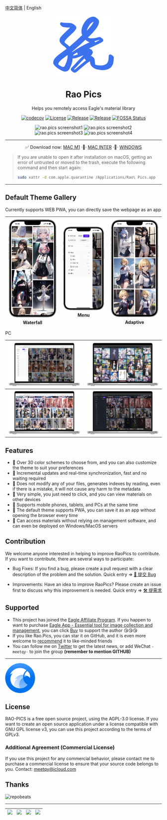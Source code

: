 [中文简体](./README.md) | English

<div align="center">
    <a href="https://rao.pics" target="_blank">
        <img width="196" src="./icons/logo.svg" alt="rao.pics logo"/>
    </a>
    <h1 align="center">Rao Pics</h1>
    <p align="center">Helps you remotely access Eagle's material library</p>
    <p align="center">
        <a href="https://codecov.io/gh/meetqy/rao-pics" target="_blank"><img alt="codecov" src="https://codecov.io/gh/meetqy/rao-pics/graph/badge.svg?token=G9UG6SEOZK"/></a>
        <a href="https://github.com/rao-pics/core/blob/main/LICENSE" target="_blank"><img alt="License" src="https://img.shields.io/github/license/rao-pics/core"/></a>
        <a href="https://github.com/rao-pics/core/releases" target="_blank"><img alt="Release" src="https://img.shields.io/github/v/release/rao-pics/core"/></a>
        <a href="https://github.com/rao-pics/rao-pics/releases" target="_blank"><img alt="Release" src="https://img.shields.io/github/downloads/rao-pics/core/total"/></a>
        <a href="https://app.fossa.com/projects/git%2Bgithub.com%2Fmeetqy%2Frao-pics?ref=badge_small" title="FOSSA Status"><img alt="FOSSA Status" src="https://app.fossa.com/api/projects/git%2Bgithub.com%2Fmeetqy%2Frao-pics.svg?type=small"/></a>
    </p>
</div>

<div align="center">
    <img width='49.5%' src="https://github.com/meetqy/rao-pics/assets/18411315/5c106f28-1122-4f81-a7be-3ac5d1f3d446" alt="rao.pics screenshot1"/>
    <img width='49.5%' src="https://github.com/meetqy/rao-pics/assets/18411315/13a82543-50b5-43b5-9d02-2dc50a03aaa3" alt="rao.pics screenshot2"/>
</div>

<div align="center">
    <img width='49.5%' src="https://github.com/meetqy/rao-pics/assets/18411315/de85b011-f8be-45fd-8841-e9cffcb5a7e5" alt="rao.pics screenshot3"/>
    <img width='49.5%' src="https://github.com/meetqy/rao-pics/assets/18411315/644f81bb-b444-42c3-ae53-e2a2399a1e03" alt="rao.pics screenshot4"/>
</div>

---

<p align="center">
    ✅ Download now:
    <a href="https://github.com/meetqy/rao-pics/releases/latest">MAC M1</a>
    <span> </span>·🚶·<span> </span>
    <a href="https://github.com/meetqy/rao-pics/releases/latest">MAC INTER</a>
    <span> </span>·🚶·<span> </span>
    <a href="https://github.com/meetqy/rao-pics/releases/latest">WINDOWS</a>
</p>

> If you are unable to open it after installation on macOS, getting an error of untrusted or moved to the trash, execute the following command and then start again:
>
> ```sh
> sudo xattr -d com.apple.quarantine /Applications/Rao\ Pics.app
> ```

---

## Default Theme Gallery

Currently supports WEB PWA, you can directly save the webpage as an app

| <img alt="Mobile PWA waterfall demonstration" src="screenshot/mobile-1.png"/> Waterfall | <img alt="Mobile PWA menu display" src="screenshot/mobile-2.png"/> Menu | <img alt="Mobile PWA adaptive display" src="screenshot/mobile-3.png"/> Adaptive |
| :-------------------------------------------------------------------------------------: | :---------------------------------------------------------------------: | :-----------------------------------------------------------------------------: |

PC

| <img alt="PC menu display light mode" src="screenshot/pc-1.png"/>     | <img src="screenshot/pc-2.png" alt="PC waterfall demonstration dark mode" /> |
| --------------------------------------------------------------------- | ---------------------------------------------------------------------------- |
| <img alt="PC adaptive display light mode" src="screenshot/pc-3.png"/> | <img alt="PC menu display dark mode" src="screenshot/pc-4.png"/>             |

## Features

- 🎨 Over 30 color schemes to choose from, and you can also customize the theme to suit your preferences
- 🔌 Incremental updates and real-time synchronization, fast and no waiting required
- 🔐 Does not modify any of your files, generates indexes by reading, even if there is a mistake, it will not cause any harm to the metadata
- 🔸 Very simple, you just need to click, and you can view materials on other devices
- 📱 Supports mobile phones, tablets, and PCs at the same time
- 📌 The default theme supports PWA, you can save it as an app without opening the browser every time
- 🎊 Can access materials without relying on management software, and can even be deployed on Windows/MacOS servers

## Contribution

We welcome anyone interested in helping to improve RaoPics to contribute. If you want to contribute, there are several ways to participate:

- Bug Fixes: If you find a bug, please create a pull request with a clear description of the problem and the solution. Quick entry => [🐞 提交 Bug](https://github.com/meetqy/rao-pics/issues/new?assignees=&labels=Bug&projects=&template=bug_report.yml&title=bug%3A+)

- Improvements: Have an idea to improve RaoPics? Please create an issue first to discuss why this improvement is needed. Quick entry => [🛠 提需求](https://github.com/meetqy/rao-pics/issues/new?assignees=&labels=%E2%9C%A8+enhancement&projects=&template=feature_request.yml&title=feat%3A+)

## Supported

- This project has joined the [Eagle Affiliate Program](https://eagle.cool/affiliate). If you happen to want to purchase [Eagle App - Essential tool for image collection and management](https://eagle.sjv.io/rao), you can click [Buy](https://eagle.sjv.io/rao) to support the author 😘😘😘
- If you like Rao.Pics, you can star it on GitHub, and it is even more welcome to [recommend](https://twitter.com/intent/tweet?text=View%20Images%20on%20Any%20device.https://github.com/rao-pics/core) it to like-minded friends
- You can follow me on [Twitter](https://twitter.com/meetqy) to get the latest news, or add WeChat `-meetqy-` to join the group **(remember to mention GITHUB)**

---

<a href="https://eagle.sjv.io/rao">
    <img src="./screenshot/eagle.svg" width="96" alt="eagle app" />
</a>

## License

RAO-PICS is a free open source project, using the AGPL-3.0 license. If you want to create an open source application under a license compatible with GNU GPL license v3, you can use this project according to the terms of GPLv3.

### Additional Agreement (Commercial License)

If you use this project for any commercial behavior, please contact me to purchase a commercial license to ensure that your source code belongs to you. Contact: meetqy@icloud.com

## Thanks

<img src="https://repobeats.axiom.co/api/embed/e9735009c7d58372e055f2875a36283f25a60540.svg" width="100%"  alt="repobeats"/>

---

| <a href="https://www.jetbrains.com/zh-cn/community/opensource/#support"><img width="100" src="https://resources.jetbrains.com/storage/products/company/brand/logos/jb_beam.png" /></a> | <a href="https://developer.mend.io/github/meetqy/rao-pics"><img src="https://developer.mend.io/assets/mend-logo.svg" width="100"/></a> | <a href="https://app.fossa.com/projects/git%2Bgithub.com%2Fmeetqy%2Frao-pics/refs/branch/main/3bad02d7e6c4f87c4170d847e106573e12f811dd/preview"><img src="https://avatars.githubusercontent.com/u/9543448" width="100"/></a> | <a href="https://app.codecov.io/gh/meetqy/rao-pics"><img width="100" src="https://files.readme.io/5affb88-codecov.svg"/></a> |
| :------------------------------------------------------------------------------------------------------------------------------------------------------------------------------------: | :------------------------------------------------------------------------------------------------------------------------------------: | :--------------------------------------------------------------------------------------------------------------------------------------------------------------------------------------------------------------------------: | :--------------------------------------------------------------------------------------------------------------------------: |
